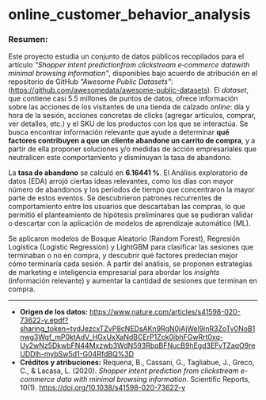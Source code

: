 # online_customer_behavior_analysis

### Resumen:
Este proyecto estudia un conjunto de datos públicos recopilados para el artículo _"Shopper intent predictionfrom clickstream e‑commerce datawith minimal browsing information"_, disponibles bajo acuerdo de atribución en el repositorio de GitHub _"Awesome Public Datasets"_: (https://github.com/awesomedata/awesome-public-datasets). El _dataset_, que contiene casi 5.5 millones de puntos de datos, ofrece información sobre las acciones de los visitantes de una tienda de calzado _online_: día y hora  de la sesión, acciones concretas de clicks (agregar artículos, comprar, ver detalles, etc.) y el SKU de los productos con los que se interactúa. Se busca encontrar información relevante que ayude a determinar **qué factores contribuyen a que un cliente abandone un carrito de compra**, y a partir de ella proponer soluciones y/o medidas de acción empresariales que neutralicen este comportamiento y disminuyan la tasa de abandono.

La **tasa de abandono** se calculó en **6.16441 %**. El Análisis exploratorio de datos (EDA) arrojó ciertas ideas relevantes, como los días con mayor número de abandonos y los períodos de tiempo que concentraron la mayor parte de estos eventos. Se descubrieron patrones recurrentes de comportamiento entre los usuarios que descartaban las compras, lo que permitió el planteamiento de hipótesis preliminares que se pudieran validar o descartar con la aplicación de modelos de aprendizaje automático (ML).  

Se aplicaron modelos de Bosque Aleatorio (Random Forest), Regresión Logística (Logistic Regression) y LightGBM para clasificar las sesiones que terminaban o no en compra, y descubrir qué factores predecían mejor cómo terminaría cada sesión. A partir del análisis, se proponen estrategias de marketing e inteligencia empresarial para abordar los _insights_ (información relevante) y aumentar la cantidad de sesiones que terminan en compra.

---------------------------------------------------

* **Origen de los datos:** https://www.nature.com/articles/s41598-020-73622-y.epdf?sharing_token=tydJezcxTZvP8cNEDsAKn9RgN0jAjWel9jnR3ZoTv0NoB1nwg3Wgf_mP0ktAdV_HGxUxXaNdBCErP1Zck0ibhFGwRrt0xq-Uy2wNz5DkwbFN44Mxzwb3WdN593RbqBFNucB9hEgd3EFvTZaqO9reUDDlh-mybSw5d1-G04RfdBQ%3D
* **Créditos y atribuciones:** Requena, B., Cassani, G., Tagliabue, J., Greco, C., & Lacasa, L. (2020). _Shopper intent prediction from clickstream e-commerce data with minimal browsing information_. Scientific Reports, 10(1). https://doi.org/10.1038/s41598-020-73622-y
